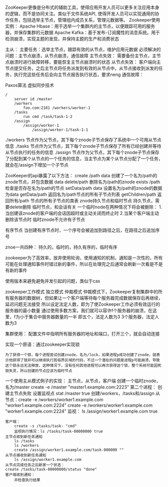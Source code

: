 ZooKeeper更像是分布式的辅助工具，使得应用开发人员可以更多关注应用本身的逻辑，而不是协同关注。类似于文件系统API,
使得开发人员可以实现通用的协作任务，包括选举主节点，管理组内成员关系，管理元数据等。
Zookeeper使用实例：
	Apache Hbase：用于选举一个集群内的主节点，以便跟踪可用的服务器，并保存集群的元数据
	Apache Kafka：基于发布-订阅魔性的消息系统。用于检测崩溃，实现主题的发现，并保持主题的生产和消费状态
	

主从：
	主要任务：选举主节点，跟踪有效的从节点，维护应用元数据
	必须解决的问题：主节点崩溃，从节点崩溃，通信故障
	主节点失效：
		需要备份主节点，主节点崩溃时进行故障转移，要能恢复主节点崩溃时的状态
	从节点失效：
		客户端向主节点提交任务，之后主节点将任务派发到有效的从节点中，从节点接收到派发的任务，执行完这些任务后会向主节点报告执行状态，要求neng
	通信故障：

Paxos算法
虚拟同步技术

	/
		server id /master
		/workers
			foo.com:2181 /workers/worker-1
		/tasks
			run cmd	/task/task-1-2
		/assign
			/assign/worker-1
				/assign/worker-1/task-1-1
./workers 节点作为父节点，其下每个znode子节点保存了系统中一个可用从节点信息
./tasks 节点作为父节点，其下每个znode子节点保存了所有已经创建并等待从节点执行的任务的信息
./assign 节点作为父节点，其下每个znode子节点保存了分配到某个从节点的一个任务的信息，当主节点为某个从节点分配了一个任务，就会在/assign下增加一个子节点

ZooKeeper的api暴露了以下方法：
	create /path data 创建了一个名为/path的znode节点，并包含数据 data
	delete/path 删除名为/path的znode
	exists /path检查是否存在名为/path的节点
	setData/path data 设置名为/path的znode的数据为data
	getData/path 返回名为/path节点的所有子节点列表
	getChildren/path 返回所有/path 节点的所有子节点的类表
znode持久节点和临时节点
	持久节点，需要delete删除
	临时节点，和会话有关
一个临时node在两种情况下将会被删除：
	1.当创建该znode的客户端的会话因超时或主动关闭而终止时
	2.当某个客户端主动删除该节点时
临时znode不允许有子节点


有序节点
	当创建有序节点时，一个序号会被追加到路径之后，在路径之后追加序号

znoe一共四种：
	持久的，临时的，持久有序的，临时有序

zookeeper为了高效率，放弃使用轮询，使用通知的机制，通知是一次性的，所有可能在处理通知事件时错过新的事件，所以在处理完之后通常会刷新一次看是不是有新的事件

使用版本来避免避免并发引起的问题，类似于cas

zookeeper工作模式
	独立模式
	仲裁模式
仲裁模式下，Zookeeper复制集群中的所有服务器的数据树，但如果让一个客户端等待每个服务器完成数据保存后再继续，延迟问题无法接受
所以设定法定人数，即为了使Zookeeper工作必须有效运行的服务器的最小数量
	通过使用多数方案，我们就可以容许f个服务器的崩溃，在这里，f为小于集合中服务器数量的一半
即五个，法定人数为3
3个服务器，法定人数为3

集群使用：
	配置文件中指明所有服务器的地址和端口，打开三个，就会自动连接

实现一个原语：通过zookeeper实现锁

	为了获得一个锁，每个进程尝试创建znode，名为/lock，如果进程p成功创建了znode，就表示他获得了锁并可以继续执行其临界区域的代码，不过一个潜在的问题是进程p可能崩溃，导致这个锁永远无法释放，这种情况下，没有任何其他进程可以再次获得这个锁，整个系统可能因死锁失灵，所以创建的节点应该为临时节点


一个使用主从模式例子的实现：
	主节点，从节点，客户端
	创建一个临时znode，名为/master
	create -e /master "master1.example.com:2223"
	第二个进程：
		创建主节点失败
		设置监视点
		stat /master true
	创建/workers，/tasks和/assign
	从节点：create -e /workers/worker1.example.com "worker1.example.com:2224"
	create -e /workers/worker1.example.com "worker1.example.com:2224"
	监视： ls /assign/worker1.example.com true

	客户端：
		create -s /tasks/task- "cmd"
		监视执行情况：ls /tasks/task-00000000 true
	主节点收到新任务通知
		ls /tasks
		ls /workers
		create /assign/worker1.example.com/task-000000 ""
	从节点接收到新任务通知
		ls /assign/worker1.example.com
	从节点完成任务之后新家一个状态：
	create /tasks/task-00000000/status "done"
	客户端收到通知：
		并检查执行结果
